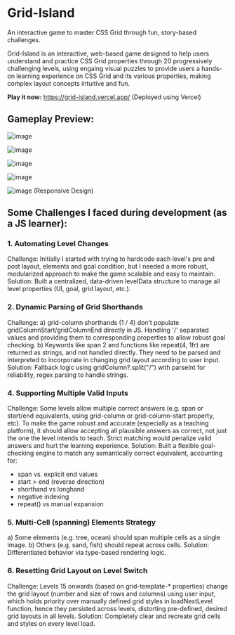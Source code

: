 # Grid-Island
An interactive game to master CSS Grid through fun, story-based challenges.

Grid-Island is an interactive, web-based game designed to help users understand and practice CSS Grid properties through 20 progressively challenging levels, using engaing visual puzzles to provide users a hands-on learning experience on CSS Grid and its various properties, making complex layout concepts intuitive and fun.


**Play it now:** https://grid-island.vercel.app/ (Deployed using Vercel)


## Gameplay Preview:

![image](https://github.com/user-attachments/assets/50e7642e-8d3c-4134-9f25-ade66b5be493)

![image](https://github.com/user-attachments/assets/2877d793-1617-41d4-bcd9-55977d46d196)

![image](https://github.com/user-attachments/assets/cc6fb042-caf2-42b2-ad56-f83b23e8c699)

![image](https://github.com/user-attachments/assets/637a21a1-1a64-4d89-8377-f2671fb0f239)

![image](https://github.com/user-attachments/assets/104e720a-dd32-423b-9c5f-d7b8c75ef4d4)
(Responsive Design)




## Some Challenges I faced during development (as a JS learner):

### 1. Automating Level Changes
Challenge: Initially I started with trying to hardcode each level's pre and post layout, elements and goal condition, but I needed a more robust, modularized approach to make the game scalable and easy to maintain.
Solution: Built a centralized, data-driven levelData structure to manage all level properties (UI, goal, grid layout, etc.).

### 2. Dynamic Parsing of Grid Shorthands
Challenge: 
a) grid-column shorthands (1 / 4) don’t populate gridColumnStart/gridColumnEnd directly in JS. Handling '/' separated values and providing them to corresponding properties to allow robust goal checking.
b) Keywords like span 2 and functions like repeat(4, 1fr) are returned as strings, and not handled directly. They need to be parsed and interpreted to incorporate in changing grid layout according to user input.
Solution: Fallback logic using gridColumn?.split("/") with parseInt for reliability, regex parsing to handle strings.

### 4. Supporting Multiple Valid Inputs
Challenge: Some levels allow multiple correct answers (e.g. span or start/end equivalents, using grid-column or grid-column-start property, etc). To make the game robust and accurate (especially as a teaching platform), it should allow accepting all plausible answers as correct, not just the one the level intends to teach. Strict matching would penalize valid answers and hurt the learning experience.
Solution: Built a flexible goal-checking engine to match any semantically correct equivalent, accounting for:
- span vs. explicit end values
- start > end (reverse direction)
- shorthand vs longhand
- negative indexing
- repeat() vs manual expansion

### 5. Multi-Cell (spanning) Elements Strategy
a) Some elements (e.g. tree, ocean) should span multiple cells as a single image.
b) Others (e.g. sand, fish) should repeat across cells.
Solution: Differentiated behavior via type-based rendering logic.

### 6. Resetting Grid Layout on Level Switch
Challenge: Levels 15 onwards (based on grid-template-* properties) change the grid layout (number and size of rows and columns) using user input, which holds priority over manually defined grid styles in loadNextLevel function, hence they persisted across levels, distorting pre-defined, desired grid layouts in all levels.
Solution: Completely clear and recreate grid cells and styles on every level load.
